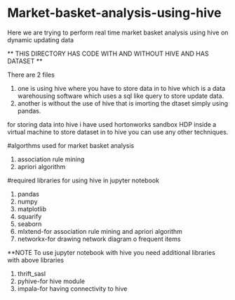 # Market-basket-analysis-using-hive
Here we are trying to perform real time market basket analysis using hive on dynamic updating data

** THIS DIRECTORY HAS CODE WITH AND WITHOUT HIVE AND HAS DATASET ** 

There are 2 files 
1. one is using hive where you have to store data in to hive which is a data warehousing software which uses a sql like query to store update data.
2. another is without the use of hive that is imorting the dtaset simply using pandas.

for storing data into hive i have used hortonworks sandbox HDP inside a virtual machine to store dataset in to hive you can use any other techniques.

#algorthms used for market basket analysis
1. association rule mining
2. apriori algorithm

#required libraries for using hive in jupyter notebook
1. pandas
2. numpy
3. matplotlib
4. squarify
5. seaborn
6. mlxtend-for association rule mining and apriori algorithm
7. networkx-for drawing network diagram o frequent items

**NOTE To use jupyter notebook with hive you need additional libraries with above libraries
1. thrift_sasl 
2. pyhive-for hive module
3. impala-for having connectivity to hive 

